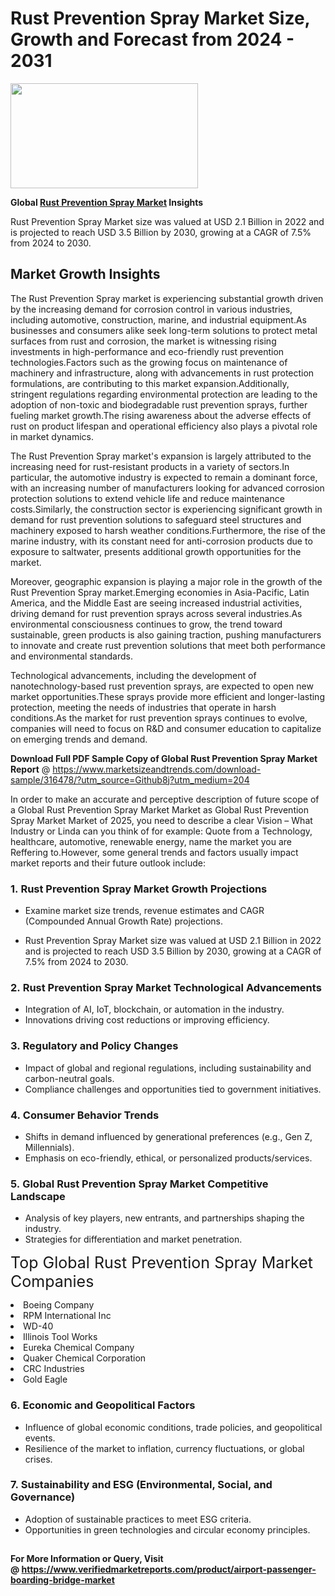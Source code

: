 <H1>Rust Prevention Spray Market Size, Growth and Forecast from 2024 - 2031</H1><img class="aligncenter size-medium wp-image-584254" src="https://thirdeyenews.in/wp-content/uploads/2024/09/Global-Market-Research-300x168.jpeg" alt="" width="300" height="168" /><p><strong>Global&nbsp;<a href="https://www.marketsizeandtrends.com/download-sample/316478/?utm_source=Github8j?utm_medium=204">Rust Prevention Spray Market</a> Insights</strong></p><p>Rust Prevention Spray Market size was valued at USD 2.1 Billion in 2022 and is projected to reach USD 3.5 Billion by 2030, growing at a CAGR of 7.5% from 2024 to 2030.</p><p><h2>Market Growth Insights</h2> <p>The Rust Prevention Spray market is experiencing substantial growth driven by the increasing demand for corrosion control in various industries, including automotive, construction, marine, and industrial equipment.As businesses and consumers alike seek long-term solutions to protect metal surfaces from rust and corrosion, the market is witnessing rising investments in high-performance and eco-friendly rust prevention technologies.Factors such as the growing focus on maintenance of machinery and infrastructure, along with advancements in rust protection formulations, are contributing to this market expansion.Additionally, stringent regulations regarding environmental protection are leading to the adoption of non-toxic and biodegradable rust prevention sprays, further fueling market growth.The rising awareness about the adverse effects of rust on product lifespan and operational efficiency also plays a pivotal role in market dynamics.</p> <p>The Rust Prevention Spray market's expansion is largely attributed to the increasing need for rust-resistant products in a variety of sectors.In particular, the automotive industry is expected to remain a dominant force, with an increasing number of manufacturers looking for advanced corrosion protection solutions to extend vehicle life and reduce maintenance costs.Similarly, the construction sector is experiencing significant growth in demand for rust prevention solutions to safeguard steel structures and machinery exposed to harsh weather conditions.Furthermore, the rise of the marine industry, with its constant need for anti-corrosion products due to exposure to saltwater, presents additional growth opportunities for the market.</p> <p>Moreover, geographic expansion is playing a major role in the growth of the Rust Prevention Spray market.Emerging economies in Asia-Pacific, Latin America, and the Middle East are seeing increased industrial activities, driving demand for rust prevention sprays across several industries.As environmental consciousness continues to grow, the trend toward sustainable, green products is also gaining traction, pushing manufacturers to innovate and create rust prevention solutions that meet both performance and environmental standards.</p> <p>Technological advancements, including the development of nanotechnology-based rust prevention sprays, are expected to open new market opportunities.These sprays provide more efficient and longer-lasting protection, meeting the needs of industries that operate in harsh conditions.As the market for rust prevention sprays continues to evolve, companies will need to focus on R&D and consumer education to capitalize on emerging trends and demand.</p> <p><span class=""><strong>Download Full PDF Sample Copy of Global Rust Prevention Spray Market Report</strong> @ <a href="https://www.marketsizeandtrends.com/download-sample/316478/?utm_source=Github8j?utm_medium=204" target="_blank">https://www.marketsizeandtrends.com/download-sample/316478/?utm_source=Github8j?utm_medium=204</a></span></p><p>In order to make an accurate and perceptive description of future scope of a Global&nbsp;Rust Prevention Spray Market Market as Global&nbsp;Rust Prevention Spray Market Market of 2025, you need to describe a clear Vision &ndash; What Industry or Linda can you think of for example: Quote from a Technology, healthcare, automotive, renewable energy, name the market you are Reffering to.However, some general trends and factors usually impact market reports and their future outlook include:</p><h3>1.&nbsp;<strong>Rust Prevention Spray Market Growth Projections</strong></h3><ul><li>Examine market size trends, revenue estimates and CAGR (Compounded Annual Growth Rate) projections.</li><li><p>Rust Prevention Spray Market size was valued at USD 2.1 Billion in 2022 and is projected to reach USD 3.5 Billion by 2030, growing at a CAGR of 7.5% from 2024 to 2030.</p></li></ul><h3>2.&nbsp;<strong>Rust Prevention Spray Market Technological Advancements</strong></h3><ul><li>Integration of AI, IoT, blockchain, or automation in the industry.</li><li>Innovations driving cost reductions or improving efficiency.</li></ul><h3>3.&nbsp;<strong>Regulatory and Policy Changes</strong></h3><ul><li>Impact of global and regional regulations, including sustainability and carbon-neutral goals.</li><li>Compliance challenges and opportunities tied to government initiatives.</li></ul><h3>4.&nbsp;<strong>Consumer Behavior Trends</strong></h3><ul><li>Shifts in demand influenced by generational preferences (e.g., Gen Z, Millennials).</li><li>Emphasis on eco-friendly, ethical, or personalized products/services.</li></ul><h3>5.&nbsp;<strong>Global Rust Prevention Spray Market Competitive Landscape</strong></h3><ul><li>Analysis of key players, new entrants, and partnerships shaping the industry.</li><li>Strategies for differentiation and market penetration.</li></ul><p data-pm-slice="1 1 []"><span style="color: inherit; font-family: inherit; font-size: 25px;">Top Global Rust Prevention Spray Market Companies</span></p><div class="" data-test-id=""><p><li>Boeing Company</li><li> RPM International Inc</li><li> WD-40</li><li> Illinois Tool Works</li><li> Eureka Chemical Company</li><li> Quaker Chemical Corporation</li><li> CRC Industries</li><li> Gold Eagle</li></p></div><h3>6.&nbsp;<strong>Economic and Geopolitical Factors</strong></h3><ul><li>Influence of global economic conditions, trade policies, and geopolitical events.</li><li>Resilience of the market to inflation, currency fluctuations, or global crises.</li></ul><h3>7.&nbsp;<strong>Sustainability and ESG (Environmental, Social, and Governance)</strong></h3><ul><li>Adoption of sustainable practices to meet ESG criteria.</li><li>Opportunities in green technologies and circular economy principles.</li></ul><h2><strong style="font-size: 14px;">For More Information or Query, Visit @&nbsp;</strong><a style="background-color: #ffffff; font-size: 14px;" href="https://www.marketsizeandtrends.com/report/rust-prevention-spray-market/" target="_blank">https://www.verifiedmarketreports.com/product/airport-passenger-boarding-bridge-market</a></h2>
